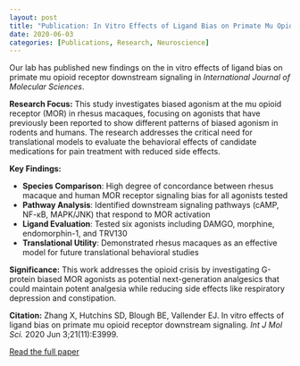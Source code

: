```yaml
---
layout: post
title: "Publication: In Vitro Effects of Ligand Bias on Primate Mu Opioid Receptor Signaling"
date: 2020-06-03
categories: [Publications, Research, Neuroscience]
---
```


Our lab has published new findings on the in vitro effects of ligand bias on primate mu opioid receptor downstream signaling in *International Journal of Molecular Sciences*.

**Research Focus:**
This study investigates biased agonism at the mu opioid receptor (MOR) in rhesus macaques, focusing on agonists that have previously been reported to show different patterns of biased agonism in rodents and humans. The research addresses the critical need for translational models to evaluate the behavioral effects of candidate medications for pain treatment with reduced side effects.

**Key Findings:**
- **Species Comparison**: High degree of concordance between rhesus macaque and human MOR receptor signaling bias for all agonists tested
- **Pathway Analysis**: Identified downstream signaling pathways (cAMP, NF-ĸB, MAPK/JNK) that respond to MOR activation
- **Ligand Evaluation**: Tested six agonists including DAMGO, morphine, endomorphin-1, and TRV130
- **Translational Utility**: Demonstrated rhesus macaques as an effective model for future translational behavioral studies

**Significance:**
This work addresses the opioid crisis by investigating G-protein biased MOR agonists as potential next-generation analgesics that could maintain potent analgesia while reducing side effects like respiratory depression and constipation.

**Citation:** Zhang X, Hutchins SD, Blough BE, Vallender EJ. In vitro effects of ligand bias on primate mu opioid receptor downstream signaling. *Int J Mol Sci.* 2020 Jun 3;21(11):E3999.

[Read the full paper](https://pmc.ncbi.nlm.nih.gov/articles/PMC7312292/) 